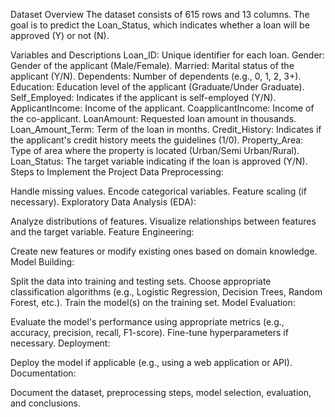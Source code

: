 Dataset Overview
The dataset consists of 615 rows and 13 columns. The goal is to predict the Loan_Status, which indicates whether a loan will be approved (Y) or not (N).

Variables and Descriptions
Loan_ID: Unique identifier for each loan.
Gender: Gender of the applicant (Male/Female).
Married: Marital status of the applicant (Y/N).
Dependents: Number of dependents (e.g., 0, 1, 2, 3+).
Education: Education level of the applicant (Graduate/Under Graduate).
Self_Employed: Indicates if the applicant is self-employed (Y/N).
ApplicantIncome: Income of the applicant.
CoapplicantIncome: Income of the co-applicant.
LoanAmount: Requested loan amount in thousands.
Loan_Amount_Term: Term of the loan in months.
Credit_History: Indicates if the applicant's credit history meets the guidelines (1/0).
Property_Area: Type of area where the property is located (Urban/Semi Urban/Rural).
Loan_Status: The target variable indicating if the loan is approved (Y/N).
Steps to Implement the Project
Data Preprocessing:

Handle missing values.
Encode categorical variables.
Feature scaling (if necessary).
Exploratory Data Analysis (EDA):

Analyze distributions of features.
Visualize relationships between features and the target variable.
Feature Engineering:

Create new features or modify existing ones based on domain knowledge.
Model Building:

Split the data into training and testing sets.
Choose appropriate classification algorithms (e.g., Logistic Regression, Decision Trees, Random Forest, etc.).
Train the model(s) on the training set.
Model Evaluation:

Evaluate the model's performance using appropriate metrics (e.g., accuracy, precision, recall, F1-score).
Fine-tune hyperparameters if necessary.
Deployment:

Deploy the model if applicable (e.g., using a web application or API).
Documentation:

Document the dataset, preprocessing steps, model selection, evaluation, and conclusions.
